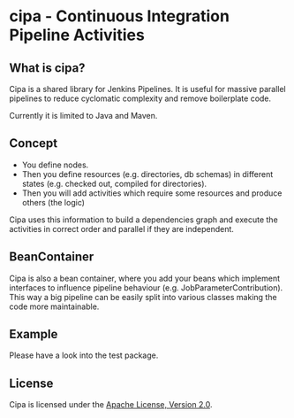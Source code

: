 # cipa - Continuous Integration Pipeline Activities

## What is cipa?
Cipa is a shared library for Jenkins Pipelines.
It is useful for massive parallel pipelines to reduce cyclomatic complexity and remove boilerplate code.

Currently it is limited to Java and Maven.


## Concept
* You define nodes.
* Then you define resources (e.g. directories, db schemas) in different states (e.g. checked out, compiled for directories).
* Then you will add activities which require some resources and produce others (the logic)

Cipa uses this information to build a dependencies graph and execute the activities in correct order and parallel if they are independent.

## BeanContainer
Cipa is also a bean container, where you add your beans which implement interfaces to influence pipeline behaviour (e.g. JobParameterContribution).
This way a big pipeline can be easily split into various classes making the code more maintainable.


## Example
Please have a look into the test package.

## License
Cipa is licensed under the [Apache License, Version 2.0](http://www.apache.org/licenses/LICENSE-2.0).
